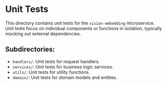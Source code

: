 # Unit Tests

This directory contains unit tests for the `vision-embedding` microservice. Unit tests focus on individual components or functions in isolation, typically mocking out external dependencies.

## Subdirectories:
- `handlers/`: Unit tests for request handlers.
- `services/`: Unit tests for business logic services.
- `utils/`: Unit tests for utility functions.
- `domain/`: Unit tests for domain models and entities.
